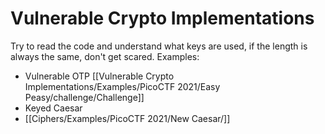# Vulnerable Crypto Implementations

Try to read the code and understand what keys are used, if the length is always the same, don't get scared.
Examples:
* Vulnerable OTP 
[[Vulnerable Crypto Implementations/Examples/PicoCTF 2021/Easy Peasy/challenge/Challenge]]
* Keyed Caesar
* [[Ciphers/Examples/PicoCTF 2021/New Caesar/]] 